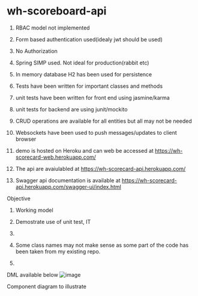 # wh-scoreboard-api

1. RBAC model not implemented
2. Form based authentication used(idealy jwt should be used)
3. No Authorization
4. Spring SIMP used. Not ideal for production(rabbit etc)
5. In memory database H2 has been used for persistence
6. Tests have been written for important classes and methods
7. unit tests have been written for front end using jasmine/karma
8. unit tests for backend are using junit/mockito
9. CRUD operations are available for all entities but all may not be needed
10. Websockets have been used to push messages/updates to client browser


1. demo is hosted on Heroku and can web be accessed at https://wh-scorecard-web.herokuapp.com/
2. The api are avaiulabled at https://wh-scorecard-api.herokuapp.com/
3. Swagger api documentation is available at https://wh-scorecard-api.herokuapp.com/swagger-ui/index.html



Objective
1. Working model
2. Demostrate use of unit test, IT
3.

1. Some class names may not make sense as some part of the code has been taken from my existing repo.
2.

DML available below
![image](https://user-images.githubusercontent.com/4318051/158604289-d7bbe9d6-25f9-42ef-9e55-3f1ac1e49d17.png)



Component diagram to illustrate 
